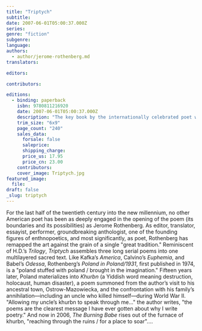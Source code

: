 ```yaml
---
title: "Triptych"
subtitle:
date: 2007-06-01T05:00:37.000Z
series:
genre: "fiction"
subgenre:
language:
authors:
  - author/jerome-rothenberg.md
translators:

editors:

contributors:

editions:
  - binding: paperback
    isbn: 9780811216920
    date: 2007-06-01T05:00:37.000Z
    description: "The key book by the internationally celebrated poet with the only _Polish ghetto-hassidic-cowboy and Indian American comic voice_ (Robert Duncan) in history. "
    trim_size: "6x9"
    page_count: "240"
    sales_data:
      forsale: false
      saleprice:
      shipping_charge:
      price_us: 17.95
      price_cn: 23.00
    contributors:
    cover_image: Triptych.jpg
featured_image:
  file:
draft: false
_slug: triptych
---
```


For the last half of the twentieth century into the new millennium, no other American poet has been as deeply engaged in the opening of the poem (its boundaries and its possibilities) as Jerome Rothenberg. As editor, translator, essayist, performer, groundbreaking anthologist, one of the founding figures of enthnopoetics, and most significantly, as poet, Rothenberg has remapped the art against the grain of a single "great tradition." Reminiscent of H.D.’s _Trilogy_, _Triptych_ assembles three long serial poems into one multilayered sacred text. Like Kafka’s _America_, Calvino’s _Euphemia_, and Babel’s _Odessa_, Rothenberg’s _Poland in Poland/1931_, first published in 1974, is a "poland stuffed with poland / brought in the imagination." Fifteen years later, Poland materializes into _Khurbn_ (a Yiddish word meaning destruction, holocaust, human disaster), a poem summoned from the author’s visit to his ancestral town, Ostrow-Mazowiecka, and the confrontation with his family’s annihilation––including an uncle who killed himself––during World War II. "Allowing my uncle’s khurbn to speak through me..." the author writes, "the poems are the clearest message I have ever gotten about why I write poetry." And now in 2006, _The Burning Babe_ rises out of the furnace of khurbn, "reaching through the ruins / for a place to soar"....

